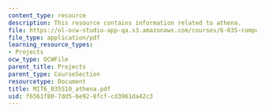 ```yaml
---
content_type: resource
description: This resource contains information related to athena.
file: https://ol-ocw-studio-app-qa.s3.amazonaws.com/courses/6-035-computer-language-engineering-spring-2010/f6561f807dd56e928fcfcd3961da42c3_MIT6_035S10_athena.pdf
file_type: application/pdf
learning_resource_types:
- Projects
ocw_type: OCWFile
parent_title: Projects
parent_type: CourseSection
resourcetype: Document
title: MIT6_035S10_athena.pdf
uid: f6561f80-7dd5-6e92-8fcf-cd3961da42c3
---
```

